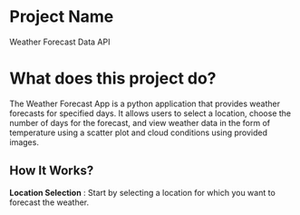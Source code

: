 # Project Name
Weather Forecast Data API

# What does this project do?
The Weather Forecast App is a python application that 
provides weather forecasts for specified days.
It allows users to select a location, choose the number
of days for the forecast, and view weather data in the form
of temperature using a scatter plot and cloud conditions using
provided images.

## How It Works?
**Location Selection** : Start by selecting a location for which you want to forecast the weather.
